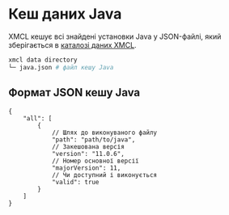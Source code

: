 # Кеш даних Java

XMCL кешує всі знайдені установки Java у JSON-файлі, який зберігається в [каталозі даних XMCL](/uk/guide/manage#xmcl-cache-and-database).

```sh
xmcl data directory
└─ java.json # файл кешу Java
```

## Формат JSON кешу Java

```json5
{
    "all": [
        {
            // Шлях до виконуваного файлу
            "path": "path/to/java",
            // Закешована версія
            "version": "11.0.6",
            // Номер основної версії
            "majorVersion": 11,
            // Чи доступний і виконується
            "valid": true
        }
    ]
}
```
